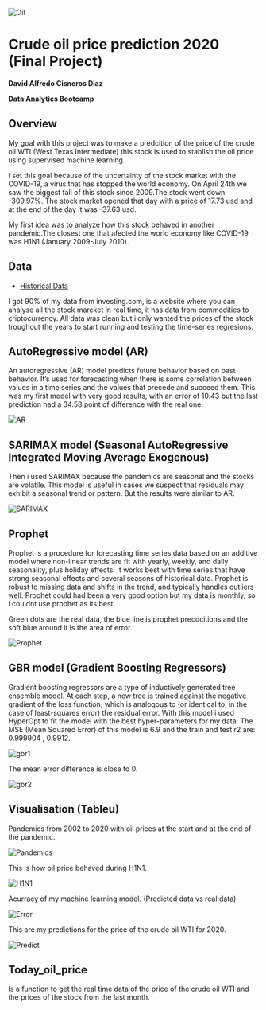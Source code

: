 ![Oil](https://github.com/DavidCis/Final-project/tree/master/Images/854081161001_6154929188001_6154933434001-vs.jpg)

# Crude oil price prediction 2020 (Final Project)

**David Alfredo Cisneros Diaz**

**Data Analytics Bootcamp**


## Overview

My goal with this project was to make a predcition of the price of the crude oil WTI (West Texas Intermediate) this stock is used to stablish the oil price using supervised machine learning.

I set this goal because of the uncertainty of the stock market with the COVID-19, a virus that has stopped the world economy. On April 24th we saw the biggest fall of this stock since 2009.The stock went down -309.97%. The stock market opened that day with a price of 17.73 usd and at the end of the day it was -37.63 usd.

My first idea was to analyze how this stock behaved in another pandemic.The closest one that afected the world economy like COVID-19 was H1N1 (January 2009-July 2010).


##
## Data

* [Historical Data](https://mx.investing.com/commodities/crude-oil-historical-data)

I got 90% of my data from investing.com, is a website where you can analyse all the stock marcket in real time, it has data from commodities to criptocurrency.
All data was clean but i only wanted the prices of the stock troughout the years to start running and testing the time-series regresions.


##
## AutoRegressive model (AR)

An autoregressive (AR) model predicts future behavior based on past behavior. It’s used for forecasting when there is some correlation between values in a time series and the values that precede and succeed them.
This was my first model with very good results, with an error of 10.43 but the last prediction had a 34.58 point of difference with the real one.

![AR](https://github.com/DavidCis/Final-project/tree/master/Images/ar.png)


##
## SARIMAX model (Seasonal AutoRegressive Integrated Moving Average Exogenous)

Then i used SARIMAX because the pandemics are seasonal and the stocks are volatile. This model is useful in cases we suspect that residuals may exhibit a seasonal trend or pattern.
But the results were similar to AR.

![SARIMAX](https://github.com/DavidCis/Final-project/tree/master/Images/sarimax.png)

##
## Prophet

Prophet is a procedure for forecasting time series data based on an additive model where non-linear trends are fit with yearly, weekly, and daily seasonality, plus holiday effects. It works best with time series that have strong seasonal effects and several seasons of historical data. Prophet is robust to missing data and shifts in the trend, and typically handles outliers well.
Prophet could had been a very good option but my data is monthly, so i couldnt use prophet as its best.

Green dots are the real data, the blue line is prophet precdcitions and the soft blue around it is the area of error.

![Prophet](https://github.com/DavidCis/Final-project/tree/master/Images/prophet.png)


##
## GBR model (Gradient Boosting Regressors)

Gradient boosting regressors are a type of inductively generated tree ensemble model. At each step, a new tree is trained against the negative gradient of the loss function, which is analogous to (or identical to, in the case of least-squares error) the residual error.
With this model i used HyperOpt to fit the model with the best hyper-parameters for my data.
The MSE (Mean Squared Error) of this model is 6.9 and the train and test r2 are: 0.999904 , 0.9912.

![gbr1](https://github.com/DavidCis/Final-project/tree/master/Images/tail_gbr.png)

The mean error difference is close to 0.

![gbr2](https://github.com/DavidCis/Final-project/tree/master//Images/describe_gbr.png)


##
## Visualisation (Tableu)

Pandemics from 2002 to 2020 with oil prices at the start and at the end of the pandemic.


![Pandemics](https://github.com/DavidCis/Final-project/tree/master/Images/price_pandemics.png)


This is how oil price behaved during H1N1.


![H1N1](https://github.com/DavidCis/Final-project/tree/master/Images/h1n1.png)


Acurracy of my machine learning model. (Predicted data vs real data)


![Error](https://github.com/DavidCis/Final-project/tree/master/Images/realvserror.png)


This are my predictions for the price of the crude oil WTI for 2020.


![Predict](https://github.com/DavidCis/Final-project/tree/master/Images/prediction2020.png)


##
## Today_oil_price

Is a function to get the real time data of the price of the crude oil WTI and the prices of the stock from the last month.
